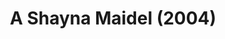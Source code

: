 ---
layout: shows
title: A Shayna Maidel (2004)
image_credit: 
image_alt:
image_caption:
category: 
details:
  Theatre: Theatre Jacksonville
showtimes: 
cast:
crew:
  Director: Michael Lipp
external_links:
---